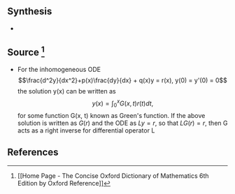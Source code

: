 ## Synthesis
- 
## Source [^1]
- For the inhomogeneous ODE $$\frac{d^2y}{dx^2}+p(x)\frac{dy}{dx} + q(x)y = r(x), y(0) = y'(0) = 0$$the solution y(x) can be written as $$y(x) = \int_0^x G(x,t)r(t) dt,$$for some function G(x, t) known as Green's function. If the above solution is written as $G(r)$ and the ODE as $Ly = r$, so that $LG(r) = r$, then G acts as a right inverse for differential operator L
## References

[^1]: [[Home Page - The Concise Oxford Dictionary of Mathematics 6th Edition by Oxford Reference]]